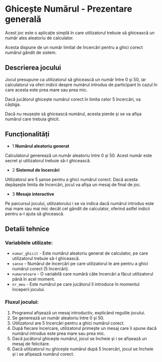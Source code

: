 # Ghicește Numărul - Prezentare generală

  Acest joc este o aplicație simplă în care utilizatorul trebuie să ghicească un număr ales aleatoriu de calculator. 
  
  Acesta dispune de un număr limitat de încercări pentru a ghici corect numărul gândit de sistem.

## Descrierea jocului

Jocul presupune ca utilizatorul să ghicească un număr între 0 și 50, iar calculatorul va oferi indicii despre numărul introdus de participant în cazul în care acesta este prea mare sau prea mic. 

Dacă jucătorul ghicește numărul corect în limita celor 5 încercări, va câștiga. 

Dacă nu reușește să ghicească numărul, acesta pierde și se va afișa numărul care trebuia ghicit.

## Funcționalități

* 1  **Numărul aleatoriu generat**
  
Calculatorul generează un număr aleatoriu între 0 și 50. Acest număr este secret și utilizatorul trebuie să-l ghicească.

* 2 **Sistemul de încercări**

Utilizatorul are 5 șanse pentru a ghici numărul corect. Dacă acesta depășește limita de încercări, jocul va afișa un mesaj de final de joc.

* 3 **Mesaje interactive**

Pe parcursul jocului, utilizatorului i se va indica dacă numărul introdus este mai mare sau mai mic decât cel gândit de calculator, oferind astfel indicii pentru a-l ajuta să ghicească.

## Detalii tehnice

### **Variabilele utilizate**:

- `numar_ghicit` - Este numărul aleatoriu generat de calculator, pe care utilizatorul trebuie să-l ghicească.
- `sanse` - Numărul de încercări pe care utilizatorul le are pentru a ghici numărul corect (5 încercări).
- `numaratoare` - O variabilă care numără câte încercări a făcut utilizatorul până în acel moment.
- `nr_meu` - Este numărul pe care jucătorul îl introduce în momentul începerii jocului.

### **Fluxul jocului**:
1. Programul afișează un mesaj introductiv, explicând regulile jocului.
2. Se generează un număr aleatoriu între 0 și 50.
3. Utilizatorul are 5 încercări pentru a ghici numărul corect.
4. După fiecare încercare, utilizatorul primește un mesaj care îi spune dacă numărul introdus este prea mare sau prea mic.
5. Dacă jucătorul ghicește numărul, jocul se încheie și i se afișează un mesaj de felicitare.
6. Dacă utilizatorul nu ghicește numărul după 5 încercări, jocul se încheie și i se afișează numărul corect.
